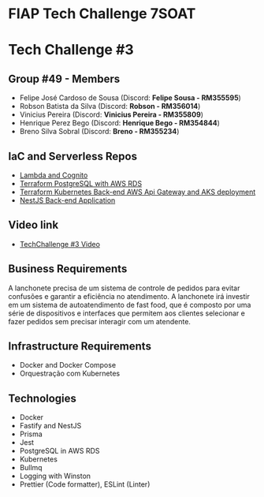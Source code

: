 # FIAP Tech Challenge 7SOAT

# Tech Challenge #3

## Group #49 - Members

- Felipe José Cardoso de Sousa (Discord: **Felipe Sousa - RM355595**)
- Robson Batista da Silva (Discord: **Robson - RM356014**)
- Vinicius Pereira (Discord: **Vinicius Pereira - RM355809**)
- Henrique Perez Bego (Discord: **Henrique Bego - RM354844**)
- Breno Silva Sobral (Discord: **Breno - RM355234**)

## IaC and Serverless Repos

- [Lambda and Cognito](https://github.com/TechChallenge-BFHRV/cognito-lambda)
- [Terraform PostgreSQL with AWS RDS](https://github.com/TechChallenge-BFHRV/terraform-rds-infra/)
- [Terraform Kubernetes Back-end AWS Api Gateway and AKS deployment](https://github.com/TechChallenge-BFHRV/k8s-app-infra-azure)
- [NestJS Back-end Application](https://github.com/TechChallenge-BFHRV/tech-clean-arch)

## Video link

- [TechChallenge #3 Video](https://drive.google.com/drive/folders/1HwQPyS4O-nf2JKiHMG9BpDswYYKz_pte?usp=sharing)


## Business Requirements

A lanchonete precisa de um sistema de controle de pedidos para evitar confusões e garantir a eficiência no atendimento. A lanchonete irá investir em um sistema de autoatendimento de fast food, que é composto por uma série de dispositivos e interfaces que permitem aos clientes selecionar e fazer pedidos sem precisar interagir com um atendente.

## Infrastructure Requirements 

- Docker and Docker Compose
- Orquestração com Kubernetes

## Technologies
- Docker
- Fastify and NestJS
- Prisma
- Jest
- PostgreSQL in AWS RDS
- Kubernetes
- Bullmq
- Logging with Winston
- Prettier (Code formatter), ESLint (Linter)

